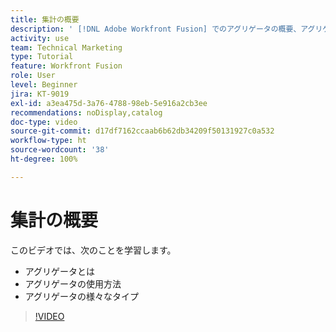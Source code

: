 ```yaml
---
title: 集計の概要
description: ' [!DNL Adobe Workfront Fusion] でのアグリゲータの概要、アグリゲータの使用方法、およびアグリゲータの様々なタイプについて説明します。'
activity: use
team: Technical Marketing
type: Tutorial
feature: Workfront Fusion
role: User
level: Beginner
jira: KT-9019
exl-id: a3ea475d-3a76-4788-98eb-5e916a2cb3ee
recommendations: noDisplay,catalog
doc-type: video
source-git-commit: d17df7162ccaab6b62db34209f50131927c0a532
workflow-type: ht
source-wordcount: '38'
ht-degree: 100%

---
```


# 集計の概要

このビデオでは、次のことを学習します。

* アグリゲータとは
* アグリゲータの使用方法
* アグリゲータの様々なタイプ

>[!VIDEO](https://video.tv.adobe.com/v/335279/?quality=12&learn=on&enablevpops)
